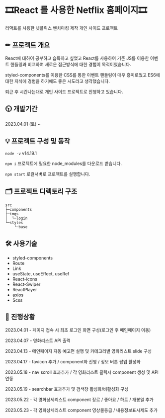 # 🎞React 를 사용한 Netflix 홈페이지🎞

리액트를 사용한 넷플릭스 벤치마킹 제작 개인 사이드 프로젝트


## ✏ 프로젝트 개요

React에 대하여 공부하고 습득하고 싶었고 React를 사용하여 기존 JS를 이용한 이벤트 핸들링과 비교하여 새로운 접근방식에 대한 경험이 목적이였습니다.

styled-components를 이용한 CSS를 통한 이벤트 핸들링이 매우 흥미로웠고 ES6에 대한 지식에 경험을 하기에도 좋은 시도라고 생각했습니다.

퇴근 후 시간나는대로 개인 사이드 프로젝트로 진행하고 있습니다.

 ## 🕥 개발기간 

2023.04.01 (토) ~ 

## 💡 프로젝트 구성 및 동작

`node -v` v14.19.1

`npm i` 프로젝트에 필요한 node_modules를 다운로드 받습니다.

`npm start` 로컬서버로 프로젝트를 실행합니다.

##  🗂 프로젝트 디렉토리 구조

```
src
├─components
├─imgs
│  └─login
└─styles
    └─base

``` 
## 🛠 사용기술

- styled-components
- Route
- Link
- useState, useEffect, useRef
- React-icons
- React-Swiper
- ReactPlayer
- axios
- Scss

## 📌 진행상황

2023.04.01 - 페이지 접속 시 최초 로그인 화면 구성(로그인 후 메인페이지 이동)

2023.04.07 - 영화리스트 API 출력

2023.04.13 - 메인페이지 자동 예고편 실행 및 카테고리별 영화리스트 slide 구성

2023.04.17 - favicon 추가 / component화 진행 / 정보 버튼 팝업 활성화

2023.05.18 - nav scroll 효과추가 / 각 영화리스트 클릭시 component 생성 및 API 연동

2023.05.19 - searchbar 효과추가 및 검색창 활성화/비활성화 구성

2023.05.22 - 각 영화상세리스트 component 장르 / 좋아요 / 하트 / 개봉일 추가

2023.05.23 - 각 영화상세리스트 component 영상물등급 / 내용정보표시제도 추가
